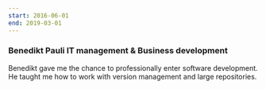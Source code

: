 ```yaml
---
start: 2016-06-01
end: 2019-03-01
---
```


### Benedikt Pauli IT management & Business development

Benedikt gave me the chance to professionally enter software
development. He taught me how to work with version management and
large repositories.